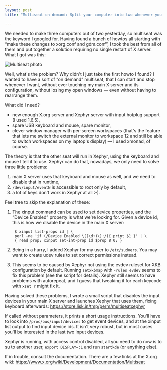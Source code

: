 ```yaml
---
layout: post
title: "Multiseat on demand: Split your computer into two whenever you want"

---
```


We needed to make three computers out of two yesterday, so multiseat was the
keyword I googled for. Having found a bunch of howtos all starting with “make
these changes to xorg.conf and gdm.conf”, I took the best from all of them and
put together a solution requiring no single restart of X server. What I got
was this:

![Multiseat photo](https://store.lisk.in/tmp/perm/multiseat.jpg)

Well, what's the problem? Why didn't I just take the first howto I found? I
wanted to have a sort of “on demand” multiseat, that I can start and stop
whenever I want, without ever touching my main X server and its configuration,
without losing my open windows — even without having to rearrange them.

What did I need?

  - new enough X.org server and Xephyr server with input hotplug support
    (I used 1.6.5),
  - spare USB keyboard and mouse, spare monitor,
  - clever window manager with per-screen workspaces (that's the feature that
    lets me switch the external monitor to workspace 12 and still be able to
    switch workspaces on my laptop's display) — I used xmonad, of course.

The theory is that the other seat will run in Xephyr, using the keyboard and
mouse I tell it to use. Xephyr can do that, nowadays, we only need to solve
three little problems:

1. main X server uses that keyboard and mouse as well, and we need to disable
   that in runtime,
2. `/dev/input/eventN` is accessible to root only by default,
3. a lot of keys don't work in Xephyr at all :-).

Feel tree to skip the explanation of these:

1. The xinput command can be used to set device properties, and the “Device
   Enabled” property is what we're looking for. Given a device id, this is how
   we disable the device in the main X server:

        $ xinput list-props id | \
        perl -ne 'if (/Device Enabled \((\d+)\):/){ print $1 }' | \
        { read prop; xinput set-int-prop id $prop 8 0; }

2. Being in a hurry, I added Xephyr for my user to `/etc/sudoers`. You may
   want to create udev rules to set correct permissions instead.

3. This seems to be caused by Xephyr not using the evdev ruleset for XKB
   configuration by default. Running `setxkbmap` with `-rules evdev` seems to
   fix this problem (see the script for details). Xephyr still seems to have
   problems with autorepeat, and I guess that tweaking it for each keycode
   with `xset r` might fix it.

Having solved these problems, I wrote a small script that disables the input
devices in your main X server and launches Xephyr that uses them, fixing
keyboard afterwards: <https://store.lisk.in/tmp/perm/multiseatxephyr>

If called without parameters, it prints a short usage instructions. You'll
have to look into `/proc/bus/input/devices` to get event devices, and at the
xinput list output to find input device ids. It isn't very robust, but in most
cases you'll be interested in the last two input devices.

Xephyr is running, with access control disabled, all you need to do now is to
su to another user, `export DISPLAY=:1` and run `startkde` (or anything else).

If in trouble, consult the documentation. There are a few links at the X.org
wiki: <https://www.x.org/wiki/Development/Documentation/Multiseat>
